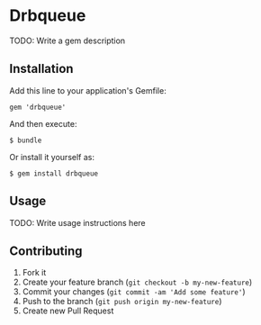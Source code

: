 # Drbqueue

TODO: Write a gem description

## Installation

Add this line to your application's Gemfile:

    gem 'drbqueue'

And then execute:

    $ bundle

Or install it yourself as:

    $ gem install drbqueue

## Usage

TODO: Write usage instructions here

## Contributing

1. Fork it
2. Create your feature branch (`git checkout -b my-new-feature`)
3. Commit your changes (`git commit -am 'Add some feature'`)
4. Push to the branch (`git push origin my-new-feature`)
5. Create new Pull Request
